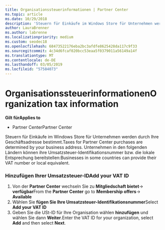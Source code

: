 ```yaml
---
title: Organisationssteuerinformationen | Partner Center
ms.topic: article
ms.date: 10/29/2018
description: 'Steuern für Einkäufe im Windows Store für Unternehmen werden durch Ihre Geschäftsadresse bestimmt. Unternehmen in den folgenden Ländern können ihre Umsatzsteuer-Identifikationsnummer bzw. die lokale Entsprechung bereitstellen:'
author: LauraBrenner
ms.author: labrenne
ms.localizationpriority: medium
ms.custom: seodec18
ms.openlocfilehash: 68473522176eba2bc3afdfe8625428da117c9f33
ms.sourcegitcommit: 4c34d6fcaf020bcc53eaa5f0379011a56149a14f
ms.translationtype: MT
ms.contentlocale: de-DE
ms.lasthandoff: 03/05/2019
ms.locfileid: "57584073"
---
```

# <a name="organization-tax-information"></a><span data-ttu-id="1f2f0-104">Organisationssteuerinformationen</span><span class="sxs-lookup"><span data-stu-id="1f2f0-104">Organization tax information</span></span>

<span data-ttu-id="1f2f0-105">**Gilt für**</span><span class="sxs-lookup"><span data-stu-id="1f2f0-105">**Applies to**</span></span>

-  <span data-ttu-id="1f2f0-106">Partner Center</span><span class="sxs-lookup"><span data-stu-id="1f2f0-106">Partner Center</span></span>

<span data-ttu-id="1f2f0-107">Steuern für Einkäufe im Windows Store für Unternehmen werden durch Ihre Geschäftsadresse bestimmt.</span><span class="sxs-lookup"><span data-stu-id="1f2f0-107">Taxes for Partner Center purchases are determined by your business address.</span></span> <span data-ttu-id="1f2f0-108">Unternehmen in den folgenden Ländern können ihre Umsatzsteuer-Identifikationsnummer bzw. die lokale Entsprechung bereitstellen:</span><span class="sxs-lookup"><span data-stu-id="1f2f0-108">Businesses in some countries can provide their VAT number or local equivalent.</span></span>

### <a name="add-your-vat-id"></a><span data-ttu-id="1f2f0-109">Hinzufügen Ihrer Umsatzsteuer-ID</span><span class="sxs-lookup"><span data-stu-id="1f2f0-109">Add your VAT ID</span></span>

1.  <span data-ttu-id="1f2f0-110">Von der **Partner Center** wechseln Sie zu **Mitgliedschaft bietet**-> **verfügbar**</span><span class="sxs-lookup"><span data-stu-id="1f2f0-110">From the **Partner Center** go to **Membership offers**-> **Available**</span></span>
2.  <span data-ttu-id="1f2f0-111">Wählen Sie **fügen Sie Ihre Umsatzsteuer-Identifikationsnummer**</span><span class="sxs-lookup"><span data-stu-id="1f2f0-111">Select **Add your VAT ID**</span></span>
3.  <span data-ttu-id="1f2f0-112">Geben Sie die USt-ID für Ihre Organisation wählen **hinzufügen** und wählen Sie dann **Weiter**.</span><span class="sxs-lookup"><span data-stu-id="1f2f0-112">Enter the VAT ID for your organization, select **Add** and then select **Next**.</span></span>





 



